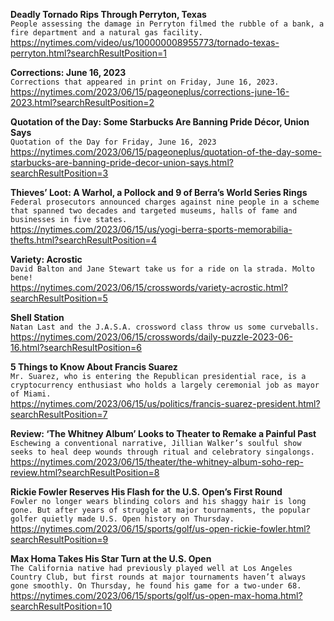 **Deadly Tornado Rips Through Perryton, Texas**\
`People assessing the damage in Perryton filmed the rubble of a bank, a fire department and a natural gas facility.`\
https://nytimes.com/video/us/100000008955773/tornado-texas-perryton.html?searchResultPosition=1

**Corrections: June 16, 2023**\
`Corrections that appeared in print on Friday, June 16, 2023.`\
https://nytimes.com/2023/06/15/pageoneplus/corrections-june-16-2023.html?searchResultPosition=2

**Quotation of the Day: Some Starbucks Are Banning Pride Décor, Union Says**\
`Quotation of the Day for Friday, June 16, 2023`\
https://nytimes.com/2023/06/15/pageoneplus/quotation-of-the-day-some-starbucks-are-banning-pride-decor-union-says.html?searchResultPosition=3

**Thieves’ Loot: A Warhol, a Pollock and 9 of Berra’s World Series Rings**\
`Federal prosecutors announced charges against nine people in a scheme that spanned two decades and targeted museums, halls of fame and businesses in five states.`\
https://nytimes.com/2023/06/15/us/yogi-berra-sports-memorabilia-thefts.html?searchResultPosition=4

**Variety: Acrostic**\
`David Balton and Jane Stewart take us for a ride on la strada. Molto bene!`\
https://nytimes.com/2023/06/15/crosswords/variety-acrostic.html?searchResultPosition=5

**Shell Station**\
`Natan Last and the J.A.S.A. crossword class throw us some curveballs.`\
https://nytimes.com/2023/06/15/crosswords/daily-puzzle-2023-06-16.html?searchResultPosition=6

**5 Things to Know About Francis Suarez**\
`Mr. Suarez, who is entering the Republican presidential race, is a cryptocurrency enthusiast who holds a largely ceremonial job as mayor of Miami.`\
https://nytimes.com/2023/06/15/us/politics/francis-suarez-president.html?searchResultPosition=7

**Review: ‘The Whitney Album’ Looks to Theater to Remake a Painful Past**\
`Eschewing a conventional narrative, Jillian Walker’s soulful show seeks to heal deep wounds through ritual and celebratory singalongs.`\
https://nytimes.com/2023/06/15/theater/the-whitney-album-soho-rep-review.html?searchResultPosition=8

**Rickie Fowler Reserves His Flash for the U.S. Open’s First Round**\
`Fowler no longer wears blinding colors and his shaggy hair is long gone. But after years of struggle at major tournaments, the popular golfer quietly made U.S. Open history on Thursday.`\
https://nytimes.com/2023/06/15/sports/golf/us-open-rickie-fowler.html?searchResultPosition=9

**Max Homa Takes His Star Turn at the U.S. Open**\
`The California native had previously played well at Los Angeles Country Club, but first rounds at major tournaments haven’t always gone smoothly. On Thursday, he found his game for a two-under 68.`\
https://nytimes.com/2023/06/15/sports/golf/us-open-max-homa.html?searchResultPosition=10

